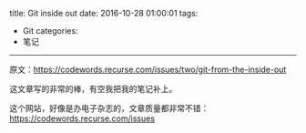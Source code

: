 title: Git inside out
date: 2016-10-28 01:00:01
tags:
- Git
categories:
- 笔记
---

原文：https://codewords.recurse.com/issues/two/git-from-the-inside-out

这文章写的非常的棒，有空我把我的笔记补上。

这个网站，好像是办电子杂志的，文章质量都非常不错：https://codewords.recurse.com/issues
